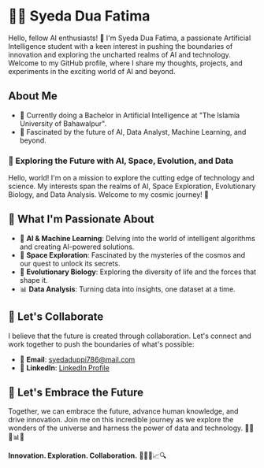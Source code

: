 
# 👩‍🔬 Syeda Dua Fatima
Hello, fellow AI enthusiasts! 👋 I'm Syeda Dua Fatima, a passionate Artificial Intelligence student with a keen interest in pushing the boundaries of innovation and exploring the uncharted realms of AI and technology. Welcome to my GitHub profile, where I share my thoughts, projects, and experiments in the exciting world of AI and beyond.

##  About Me
- 🧠  Currently doing a Bachelor in Artificial Intelligence at "The Islamia University of Bahawalpur".
- 🚀  Fascinated by the future of AI, Data Analyst, Machine Learning, and beyond.

### 🚀 Exploring the Future with AI, Space, Evolution, and Data

Hello, world! I'm on a mission to explore the cutting edge of technology and science. My interests span the realms of AI, Space Exploration, Evolutionary Biology, and Data Analysis. Welcome to my cosmic journey! 🌌

## 🌟 What I'm Passionate About
- 🤖 **AI & Machine Learning**: Delving into the world of intelligent algorithms and creating AI-powered solutions.
- 🚀 **Space Exploration**: Fascinated by the mysteries of the cosmos and our quest to unlock its secrets.
- 🌱 **Evolutionary Biology**: Exploring the diversity of life and the forces that shape it.
- 📊 **Data Analysis**: Turning data into insights, one dataset at a time.

## 🌌 Let's Collaborate
I believe that the future is created through collaboration. Let's connect and work together to push the boundaries of what's possible:

- 📧 **Email**: syedaduppi786@mail.com
- 💼 **LinkedIn**: [LinkedIn Profile](https://www.linkedin.com/in/syeda-dua-fatima-b8b154282)
  
## 🌿 Let's Embrace the Future
Together, we can embrace the future, advance human knowledge, and drive innovation. Join me on this incredible journey as we explore the wonders of the universe and harness the power of data and technology. 🌟🔬🌌📊🧬

**Innovation. Exploration. Collaboration.** 🚀🌠🌱📈🔍
